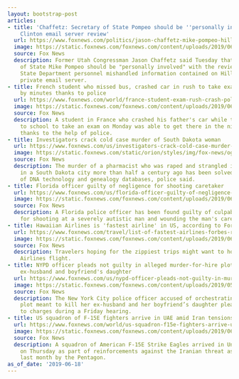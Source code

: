 ```yaml
---
layout: bootstrap-post
articles:
- title: 'Chaffetz: Secretary of State Pompeo should be ''personally involved'' in
    Clinton email server review'
  url: https://www.foxnews.com/politics/jason-chaffetz-mike-pompeo-hillary-clinton-email-probe
  image: https://static.foxnews.com/foxnews.com/content/uploads/2019/06/hemmerchaffetz.jpg
  source: Fox News
  description: Former Utah Congressman Jason Chaffetz said Tuesday that Secretary
    of State Mike Pompeo should be "personally involved" with the review of whether
    State Department personnel mishandled information contained on Hillary Clinton's
    private email server.
- title: French student who missed bus, crashed car in rush to take exam makes it
    by minutes thanks to police
  url: https://www.foxnews.com/world/france-student-exam-rush-crash-police
  image: https://static.foxnews.com/foxnews.com/content/uploads/2019/06/FranceCar1.jpg
  source: Fox News
  description: A student in France who crashed his father's car while trying to get
    to school to take an exam on Monday was able to get there in the nick of time
    thanks to the help of police.
- title: Investigators crack cold case murder of South Dakota woman
  url: https://www.foxnews.com/us/investigators-crack-cold-case-murder-of-south-dakota-woman
  image: https://static.foxnews.com/static/orion/styles/img/fox-news/og/og-fox-news.png
  source: Fox News
  description: The murder of a pharmacist who was raped and strangled in her home
    in a South Dakota city more than half a century ago has been solved with the use
    of DNA technology and genealogy databases, police said.
- title: Florida officer guilty of negligence for shooting caretaker
  url: https://www.foxnews.com/us/florida-officer-guilty-of-negligence-for-shooting-caretaker
  image: https://static.foxnews.com/foxnews.com/content/uploads/2019/06/ContentBroker_contentid-b5aba39d338148c885623ceaf9cb4d6c.png
  source: Fox News
  description: A Florida police officer has been found guilty of culpable negligence
    for shooting at a severely autistic man and wounding the man's caretaker.
- title: Hawaiian Airlines is 'fastest airline' in US, according to Forbes report
  url: https://www.foxnews.com/travel/list-of-fastest-airlines-forbes-rankings
  image: https://static.foxnews.com/foxnews.com/content/uploads/2019/06/HawaiianAirlinesIstock.png
  source: Fox News
  description: Travelers hoping for the zippiest trips might want to hop on a Hawaiian
    Airlines flight.
- title: NYPD officer pleads not guilty in alleged murder-for-hire plot involving
    ex-husband and boyfriend's daughter
  url: https://www.foxnews.com/us/nypd-officer-pleads-not-guilty-in-murder-for-hire-plot-involving-ex-husband-and-boyfriends-daughter
  image: https://static.foxnews.com/foxnews.com/content/uploads/2019/05/NYPD.jpg
  source: Fox News
  description: The New York City police officer accused of orchestrating a murder-for-hire
    plot meant to kill her ex-husband and her boyfriend’s daughter pleaded not guilty
    to charges during a Friday hearing.
- title: US squadron of F-15E fighters arrive in UAE amid Iran tensions
  url: https://www.foxnews.com/world/us-squadron-f15e-fighters-arrive-uae-iran-tensions
  image: https://static.foxnews.com/foxnews.com/content/uploads/2019/06/ADAB-1.jpg
  source: Fox News
  description: A squadron of American F-15E Strike Eagles arrived in United Arab Emirates
    on Thursday as part of reinforcements against the Iranian threat as announced
    last month by the Pentagon.
as_of_date: '2019-06-18'
---
```


